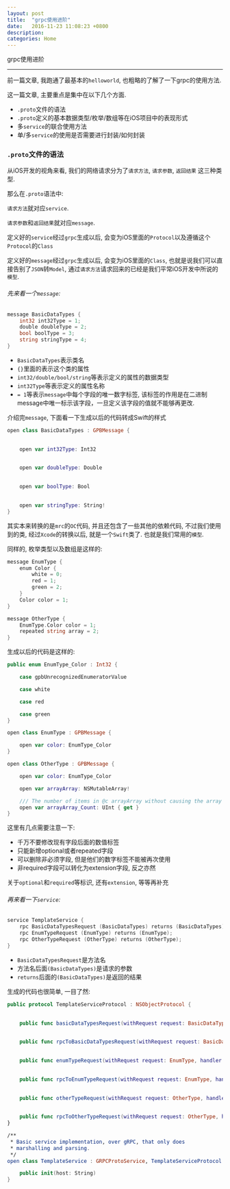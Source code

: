 ```yaml
---
layout: post
title:  "grpc使用进阶"
date:   2016-11-23 11:08:23 +0800
description: 
categories: Home
---
```


grpc使用进阶

---

前一篇文章, 我跑通了最基本的`helloworld`, 也粗略的了解了一下grpc的使用方法. 

这一篇文章, 主要重点是集中在以下几个方面.

* `.proto`文件的语法
* `.proto`定义的基本数据类型/枚举/数组等在iOS项目中的表现形式
* 多`service`的联合使用方法
* 单/多`service`的使用是否需要进行封装/如何封装

### `.proto`文件的语法

从iOS开发的视角来看, 我们的网络请求分为了`请求方法`, `请求参数`, `返回结果` 这三种类型.

那么在`.proto`语法中:

 `请求方法`就对应`service`.
 
`请求参数`和`返回结果`就对应`message`.

定义好的`service`经过`grpc`生成以后, 会变为iOS里面的`Protocol`以及遵循这个`Protocol`的`Class`

定义好的`message`经过`grpc`生成以后, 会变为iOS里面的`Class`, 也就是说我们可以直接告别了`JSON`转`Model`, 通过`请求方法`请求回来的已经是我们平常iOS开发中所说的`模型`.

###### 先来看一个`message`:

```go
message BasicDataTypes {
    int32 int32Type = 1; 
    double doubleType = 2;
    bool boolType = 3;
    string stringType = 4;
}
```

* `BasicDataTypes`表示类名
* `{}`里面的表示这个类的属性
* `int32/double/bool/string`等表示定义的属性的数据类型
* `int32Type`等表示定义的属性名称
* `= 1`等表示`message`中每个字段的唯一数字标签, 该标签的作用是在二进制message中唯一标示该字段，一旦定义该字段的值就不能够再更改.

介绍完`message`, 下面看一下生成以后的代码转成Swift的样式

```swift
open class BasicDataTypes : GPBMessage {

    
    open var int32Type: Int32

    
    open var doubleType: Double

    
    open var boolType: Bool

    
    open var stringType: String!
}
```

其实本来转换的是`mrc`的`OC`代码, 并且还包含了一些其他的依赖代码, 不过我们使用到的类, 经过`Xcode`的转换以后, 就是一个`Swift`类了. 也就是我们常用的`模型`.

同样的, 枚举类型以及数组是这样的:

```go
message EnumType {
    enum Color {
        white = 0;
        red = 1;
        green = 2;
    }
    Color color = 1;
}

message OtherType {
    EnumType.Color color = 1;
    repeated string array = 2;
}
```

生成以后的代码是这样的:

```swift
public enum EnumType_Color : Int32 {

    case gpbUnrecognizedEnumeratorValue

    case white

    case red

    case green
}

open class EnumType : GPBMessage {

    open var color: EnumType_Color
}

open class OtherType : GPBMessage {

    open var color: EnumType_Color

    open var arrayArray: NSMutableArray!

    /// The number of items in @c arrayArray without causing the array to be created.
    open var arrayArray_Count: UInt { get }
}
```

这里有几点需要注意一下:

* 千万不要修改现有字段后面的数值标签
* 只能新增optional或者repeated字段
* 可以删除非必须字段, 但是他们的数字标签不能被再次使用
* 非required字段可以转化为extension字段, 反之亦然

关于`optional`和`required`等标识, 还有`extension`, 等等再补充

###### 再来看一下`service`:

```go
service TemplateService {
    rpc BasicDataTypesRequest (BasicDataTypes) returns (BasicDataTypes);
    rpc EnumTypeRequest (EnumType) returns (EnumType);
    rpc OtherTypeRequest (OtherType) returns (OtherType);
}
```

* `BasicDataTypesRequest`是方法名
* 方法名后面`(BasicDataTypes)`是请求的参数 
* `returns`后面的`(BasicDataTypes)`是返回的结果

生成的代码也很简单, 一目了然:

```swift
public protocol TemplateServiceProtocol : NSObjectProtocol {

    
    public func basicDataTypesRequest(withRequest request: BasicDataTypes, handler: @escaping (BasicDataTypes?, Error?) -> Swift.Void)

    
    public func rpcToBasicDataTypesRequest(withRequest request: BasicDataTypes, handler: @escaping (BasicDataTypes?, Error?) -> Swift.Void) -> GRPCProtoCall

    
    public func enumTypeRequest(withRequest request: EnumType, handler: @escaping (EnumType?, Error?) -> Swift.Void)

    
    public func rpcToEnumTypeRequest(withRequest request: EnumType, handler: @escaping (EnumType?, Error?) -> Swift.Void) -> GRPCProtoCall

    
    public func otherTypeRequest(withRequest request: OtherType, handler: @escaping (OtherType?, Error?) -> Swift.Void)

    
    public func rpcToOtherTypeRequest(withRequest request: OtherType, handler: @escaping (OtherType?, Error?) -> Swift.Void) -> GRPCProtoCall
}

/**
 * Basic service implementation, over gRPC, that only does
 * marshalling and parsing.
 */
open class TemplateService : GRPCProtoService, TemplateServiceProtocol {

    public init(host: String)
}
```



